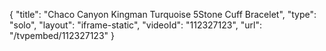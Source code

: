 {
    "title": "Chaco Canyon Kingman Turquoise 5Stone Cuff Bracelet",
    "type": "solo",
    "layout": "iframe-static",
    "videoId": "112327123",
    "url": "\/tvpembed\/112327123"
}
